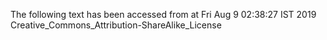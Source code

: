 The following text has been accessed from at Fri Aug 9 02:38:27 IST 2019
Creative_Commons_Attribution-ShareAlike_License
